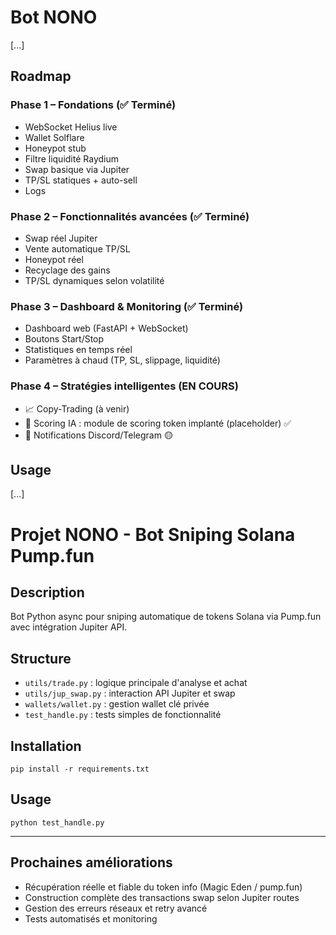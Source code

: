 # Bot NONO

[...]

## Roadmap

### Phase 1 – Fondations (✅ Terminé)
- WebSocket Helius live  
- Wallet Solflare  
- Honeypot stub  
- Filtre liquidité Raydium  
- Swap basique via Jupiter  
- TP/SL statiques + auto-sell  
- Logs

### Phase 2 – Fonctionnalités avancées (✅ Terminé)
- Swap réel Jupiter  
- Vente automatique TP/SL  
- Honeypot réel  
- Recyclage des gains  
- TP/SL dynamiques selon volatilité

### Phase 3 – Dashboard & Monitoring (✅ Terminé)
- Dashboard web (FastAPI + WebSocket)  
- Boutons Start/Stop  
- Statistiques en temps réel  
- Paramètres à chaud (TP, SL, slippage, liquidité)

### Phase 4 – Stratégies intelligentes (EN COURS)
- 📈 Copy-Trading (à venir)  
- 🤖 Scoring IA : module de scoring token implanté (placeholder) ✅  
- 🔔 Notifications Discord/Telegram 🟡

## Usage

[...]
# Projet NONO - Bot Sniping Solana Pump.fun

## Description
Bot Python async pour sniping automatique de tokens Solana via Pump.fun avec intégration Jupiter API.

## Structure
- `utils/trade.py` : logique principale d'analyse et achat
- `utils/jup_swap.py` : interaction API Jupiter et swap
- `wallets/wallet.py` : gestion wallet clé privée
- `test_handle.py` : tests simples de fonctionnalité

## Installation
```
pip install -r requirements.txt
```

## Usage
```
python test_handle.py
```

---

## Prochaines améliorations
- Récupération réelle et fiable du token info (Magic Eden / pump.fun)
- Construction complète des transactions swap selon Jupiter routes
- Gestion des erreurs réseaux et retry avancé
- Tests automatisés et monitoring
